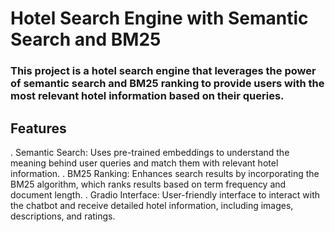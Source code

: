 # Hotel Search Engine with Semantic Search and BM25
### This project is a hotel search engine that leverages the power of semantic search and BM25 ranking to provide users with the most relevant hotel information based on their queries.

## Features
. Semantic Search: Uses pre-trained embeddings to understand the meaning behind user queries and match them with relevant hotel information.
. BM25 Ranking: Enhances search results by incorporating the BM25 algorithm, which ranks results based on term frequency and document length.
. Gradio Interface: User-friendly interface to interact with the chatbot and receive detailed hotel information, including images, descriptions, and ratings.
